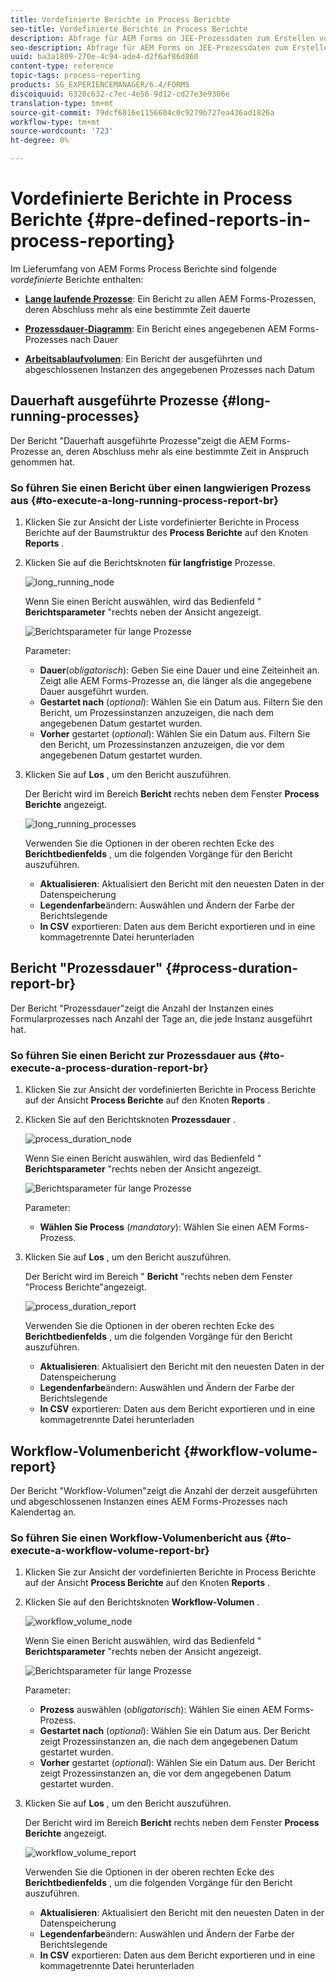 ```yaml
---
title: Vordefinierte Berichte in Process Berichte
seo-title: Vordefinierte Berichte in Process Berichte
description: Abfrage für AEM Forms on JEE-Prozessdaten zum Erstellen von Berichten über Prozesse mit langer Laufzeit, Prozessdauer und Arbeitsablaufvolumen
seo-description: Abfrage für AEM Forms on JEE-Prozessdaten zum Erstellen von Berichten über Prozesse mit langer Laufzeit, Prozessdauer und Arbeitsablaufvolumen
uuid: ba3a1809-270e-4c94-ade4-d2f6af86d860
content-type: reference
topic-tags: process-reporting
products: SG_EXPERIENCEMANAGER/6.4/FORMS
discoiquuid: 6320c632-c7ec-4e56-9d12-cd27e3e9306e
translation-type: tm+mt
source-git-commit: 79dcf6816e1156604c0c9279b727ea436ad1826a
workflow-type: tm+mt
source-wordcount: '723'
ht-degree: 0%

---
```



# Vordefinierte Berichte in Process Berichte {#pre-defined-reports-in-process-reporting}

Im Lieferumfang von AEM Forms Process Berichte sind folgende *vordefinierte* Berichte enthalten:

* **[Lange laufende Prozesse](/help/forms/using/process-reporting/pre-defined-reports-in-process-reporting.md#p-long-running-processes-p)**: Ein Bericht zu allen AEM Forms-Prozessen, deren Abschluss mehr als eine bestimmte Zeit dauerte

* **[Prozessdauer-Diagramm](/help/forms/using/process-reporting/pre-defined-reports-in-process-reporting.md#p-process-duration-report-br-p)**: Ein Bericht eines angegebenen AEM Forms-Prozesses nach Dauer

* **[Arbeitsablaufvolumen](/help/forms/using/process-reporting/pre-defined-reports-in-process-reporting.md#p-workflow-volume-report-p)**: Ein Bericht der ausgeführten und abgeschlossenen Instanzen des angegebenen Prozesses nach Datum

## Dauerhaft ausgeführte Prozesse {#long-running-processes}

Der Bericht &quot;Dauerhaft ausgeführte Prozesse&quot;zeigt die AEM Forms-Prozesse an, deren Abschluss mehr als eine bestimmte Zeit in Anspruch genommen hat.

### So führen Sie einen Bericht über einen langwierigen Prozess aus {#to-execute-a-long-running-process-report-br}

1. Klicken Sie zur Ansicht der Liste vordefinierter Berichte in Process Berichte auf der Baumstruktur des **Process Berichte** auf den Knoten **Reports** .
1. Klicken Sie auf die Berichtsknoten **für langfristige** Prozesse.

   ![long_running_node](assets/long_running_node.png)

   Wenn Sie einen Bericht auswählen, wird das Bedienfeld &quot; **Berichtsparameter** &quot;rechts neben der Ansicht angezeigt.

   ![Berichtsparameter für lange Prozesse](assets/report_parameters_panel.png)

   Parameter:

   * **Dauer**(*obligatorisch*): Geben Sie eine Dauer und eine Zeiteinheit an. Zeigt alle AEM Forms-Prozesse an, die länger als die angegebene Dauer ausgeführt wurden.
   * **Gestartet nach** (*optional*): Wählen Sie ein Datum aus. Filtern Sie den Bericht, um Prozessinstanzen anzuzeigen, die nach dem angegebenen Datum gestartet wurden.
   * **Vorher** gestartet (*optional*): Wählen Sie ein Datum aus. Filtern Sie den Bericht, um Prozessinstanzen anzuzeigen, die vor dem angegebenen Datum gestartet wurden.

1. Klicken Sie auf **Los** , um den Bericht auszuführen.

   Der Bericht wird im Bereich **Bericht** rechts neben dem Fenster **Process Berichte** angezeigt.

   ![long_running_processes](assets/long_running_processes.png)

   Verwenden Sie die Optionen in der oberen rechten Ecke des **Berichtbedienfelds** , um die folgenden Vorgänge für den Bericht auszuführen.

   * **Aktualisieren**: Aktualisiert den Bericht mit den neuesten Daten in der Datenspeicherung
   * **Legendenfarbe**&#x200B;ändern: Auswählen und Ändern der Farbe der Berichtslegende
   * **In CSV** exportieren: Daten aus dem Bericht exportieren und in eine kommagetrennte Datei herunterladen

## Bericht &quot;Prozessdauer&quot; {#process-duration-report-br}

Der Bericht &quot;Prozessdauer&quot;zeigt die Anzahl der Instanzen eines Formularprozesses nach Anzahl der Tage an, die jede Instanz ausgeführt hat.

### So führen Sie einen Bericht zur Prozessdauer aus {#to-execute-a-process-duration-report-br}

1. Klicken Sie zur Ansicht der vordefinierten Berichte in Process Berichte auf der Ansicht **Process Berichte** auf den Knoten **Reports** .
1. Klicken Sie auf den Berichtsknoten **Prozessdauer** .

   ![process_duration_node](assets/process_duration_node.png)

   Wenn Sie einen Bericht auswählen, wird das Bedienfeld &quot; **Berichtsparameter** &quot;rechts neben der Ansicht angezeigt.

   ![Berichtsparameter für lange Prozesse](assets/process_duration_params.png)

   Parameter:

   * **Wählen Sie Process** (*mandatory*): Wählen Sie einen AEM Forms-Prozess.

1. Klicken Sie auf **Los** , um den Bericht auszuführen.

   Der Bericht wird im Bereich &quot; **Bericht** &quot;rechts neben dem Fenster &quot;Process Berichte&quot;angezeigt.

   ![process_duration_report](assets/process_duration_report.png)

   Verwenden Sie die Optionen in der oberen rechten Ecke des **Berichtbedienfelds** , um die folgenden Vorgänge für den Bericht auszuführen.

   * **Aktualisieren**: Aktualisiert den Bericht mit den neuesten Daten in der Datenspeicherung
   * **Legendenfarbe**&#x200B;ändern: Auswählen und Ändern der Farbe der Berichtslegende
   * **In CSV** exportieren: Daten aus dem Bericht exportieren und in eine kommagetrennte Datei herunterladen

## Workflow-Volumenbericht {#workflow-volume-report}

Der Bericht &quot;Workflow-Volumen&quot;zeigt die Anzahl der derzeit ausgeführten und abgeschlossenen Instanzen eines AEM Forms-Prozesses nach Kalendertag an.

### So führen Sie einen Workflow-Volumenbericht aus {#to-execute-a-workflow-volume-report-br}

1. Klicken Sie zur Ansicht der vordefinierten Berichte in Process Berichte auf der Ansicht **Process Berichte** auf den Knoten **Reports** .
1. Klicken Sie auf den Berichtsknoten **Workflow-Volumen** .

   ![workflow_volume_node](assets/workflow_volume_node.png)

   Wenn Sie einen Bericht auswählen, wird das Bedienfeld &quot; **Berichtsparameter** &quot;rechts neben der Ansicht angezeigt.

   ![Berichtsparameter für lange Prozesse](assets/workflow_volume_params.png)

   Parameter:

   * **Prozess** auswählen (*obligatorisch*): Wählen Sie einen AEM Forms-Prozess.
   * **Gestartet nach** (*optional*): Wählen Sie ein Datum aus. Der Bericht zeigt Prozessinstanzen an, die nach dem angegebenen Datum gestartet wurden.
   * **Vorher** gestartet (*optional*): Wählen Sie ein Datum aus. Der Bericht zeigt Prozessinstanzen an, die vor dem angegebenen Datum gestartet wurden.

1. Klicken Sie auf **Los** , um den Bericht auszuführen.

   Der Bericht wird im Bereich **Bericht** rechts neben dem Fenster **Process Berichte** angezeigt.

   ![workflow_volume_report](assets/workflow_volume_report.png)

   Verwenden Sie die Optionen in der oberen rechten Ecke des **Berichtbedienfelds** , um die folgenden Vorgänge für den Bericht auszuführen.

   * **Aktualisieren**: Aktualisiert den Bericht mit den neuesten Daten in der Datenspeicherung
   * **Legendenfarbe**&#x200B;ändern: Auswählen und Ändern der Farbe der Berichtslegende
   * **In CSV** exportieren: Daten aus dem Bericht exportieren und in eine kommagetrennte Datei herunterladen

